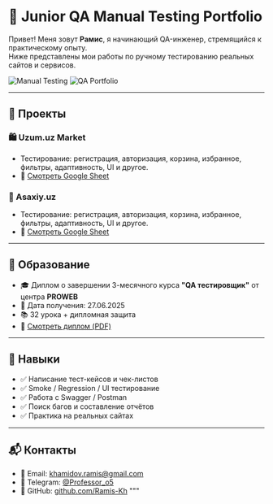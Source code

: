# 🧪 Junior QA Manual Testing Portfolio

Привет! Меня зовут **Рамис**, я начинающий QA-инженер, стремящийся к практическому опыту.  
Ниже представлены мои работы по ручному тестированию реальных сайтов и сервисов.

![Manual Testing](https://img.shields.io/badge/manual--testing-✅-blue)
![QA Portfolio](https://img.shields.io/badge/QA-portfolio-orange)

---

## 📂 Проекты

### 🛍️ Uzum.uz Market
- Тестирование: регистрация, авторизация, корзина, избранное, фильтры, адаптивность, UI и другое.
- 🔗 [Смотреть Google Sheet](https://docs.google.com/spreadsheets/d/1__11zuGYwJxrUT8qLGckOykms6qlvYrWMyMGJzqjHkw/edit?usp=sharing)

### 📘 Asaxiy.uz
- Тестирование: регистрация, авторизация, корзина, избранное, фильтры, адаптивность, UI и другое.
- 🔗 [Смотреть Google Sheet](https://docs.google.com/spreadsheets/d/1U2lzc9-k-DLUGKocCe_wUVHk9aPMkJ42_aax7_5QWeM/edit?usp=sharing)

---

## 📜 Образование

- 🎓 Диплом о завершении 3-месячного курса **"QA тестировщик"** от центра **PROWEB**
- 📅 Дата получения: 27.06.2025
- 📚 32 урока + дипломная защита
- 🔗 [Смотреть диплом (PDF)](https://github.com/Ramis-Kh/QA--portfolio/blob/main/Diploma_QA_Ramis.pdf)

---

## 📌 Навыки

- ✅ Написание тест-кейсов и чек-листов
- ✅ Smoke / Regression / UI тестирование
- ✅ Работа с Swagger / Postman
- ✅ Поиск багов и составление отчётов
- ✅ Практика на реальных сайтах

---

## 📬 Контакты

- 📧 Email: [khamidov.ramis@gmail.com](mailto:khamidov.ramis@gmail.com)  
- 💬 Telegram: [@Professor_o5](https://t.me/Professor_o5)
- 🐙 GitHub: [github.com/Ramis-Kh](https://github.com/Ramis-Kh)
"""

